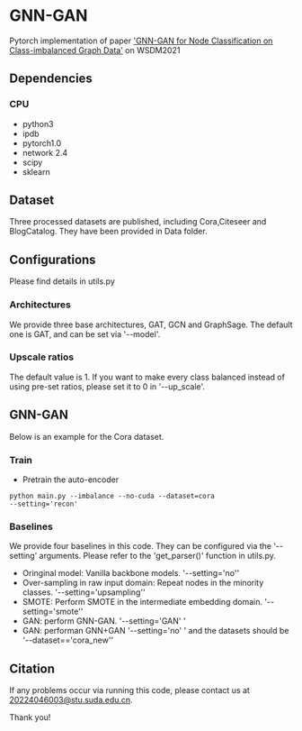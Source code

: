 # GNN-GAN
Pytorch implementation of paper ['GNN-GAN for Node Classification on Class-imbalanced Graph Data'](https://arxiv.org/abs/2103.08826) on WSDM2021

## Dependencies
### CPU
- python3
- ipdb
- pytorch1.0
- network 2.4
- scipy
- sklearn

## Dataset
Three processed datasets are published, including Cora,Citeseer and BlogCatalog. They have been provided in Data folder.

## Configurations
Please find details in utils.py

### Architectures
We provide three base architectures, GAT, GCN and GraphSage. The default one is GAT, and can be set via '--model'.

### Upscale ratios
The default value is 1. If you want to make every class balanced instead of using pre-set ratios, please set it to 0 in '--up_scale'.

## GNN-GAN
Below is an example for the Cora dataset.

### Train
- Pretrain the auto-encoder

<code>python main.py --imbalance --no-cuda --dataset=cora --setting='recon'</code>


### Baselines
We provide four baselines in this code. They can be configured via the '--setting' arguments. Please refer to the 'get_parser()' function in utils.py.
- Oringinal model: Vanilla backbone models. '--setting='no''
- Over-sampling in raw input domain: Repeat nodes in the minority classes. '--setting='upsampling''
- SMOTE: Perform SMOTE in the intermediate embedding domain. '--setting='smote''
- GAN: perform GNN-GAN. '--setting='GAN' '
- GAN: performan GNN+GAN '--setting='no' ' and the datasets should be '--dataset=='cora_new''


## Citation

If any problems occur via running this code, please contact us at 20224046003@stu.suda.edu.cn.

Thank you!


